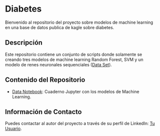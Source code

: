 <!-- markdown -->
# Diabetes

Bienvenido al repositorio del proyecto sobre modelos de machine learning en una base de datos publica de kagle sobre diabetes.

## Descripción
Este repositorio contiene un conjunto de scripts donde solamente se creando tres modelos de machine learning Random Forest, SVM y un modelo de renes neuronales sequenciales ([Data Set](https://www.kaggle.com/datasets/uciml/pima-indians-diabetes-database)).

## Contenido del Repositorio
- [Data Notebook](https://github.com/jtbigdata/AbusoSexual_linea137/blob/master/Intervenciones137.ipynb): Cuaderno Jupyter con los modelos de Machine Learning.
<!-- Agrega más elementos según sea necesario -->


## Información de Contacto
Puedes contactar al autor del proyecto a través de su perfil de LinkedIn: [Tu Usuario](https://www.linkedin.com/in/julio-c%C3%A9sar-torres-pati%C3%B1o-78492696/).
